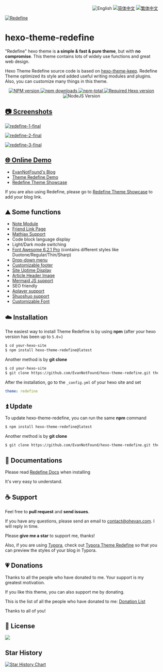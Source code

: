<div align="right">
  <img src="https://img.shields.io/badge/-English-A31F34?style=for-the-badge" alt="English" />
  <a title="zh-CN" href="README_zh-CN.md">  <img src="https://img.shields.io/badge/-%E7%AE%80%E4%BD%93%E4%B8%AD%E6%96%87-545759?style=for-the-badge" alt="简体中文"></a>
  <a title="zh-TW" href="README_zh-TW.md"><img src="https://img.shields.io/badge/-%E7%B9%81%E4%BD%93%E4%B8%AD%E6%96%87-545759?style=for-the-badge" alt="繁体中文"></a>
</div>

<a href="https://redefine.ohevan.com"><img align="center" src="https://user-images.githubusercontent.com/68590232/226141917-68124e8f-fde0-4edd-b86d-c62932ec369a.png"  alt="Redefine"></a>



# hexo-theme-redefine

"Redefine" hexo theme is **a simple & fast & pure theme**, but with **no compromise**. This theme contains lots of widely use functions and great web design.

Hexo Theme Redefine source code is based on [hexo-theme-keep](https://github.com/XPoet/hexo-theme-keep). Redefine Theme optimized its style and added useful writing modules and plugins. Also, you can customize many things in this theme.




<p align="center">
    <a href="https://www.npmjs.com/package/hexo-theme-redefine">
        <img src="https://img.shields.io/npm/v/hexo-theme-redefine?color=F38181&amp;label=version&amp;logo=npm&amp;logoColor=F38181&amp;style=for-the-badge" referrerpolicy="no-referrer" alt="NPM version" />
    </a>
    <a href="https://www.npmjs.com/package/hexo-theme-redefine">
        <img src="https://img.shields.io/npm/dw/hexo-theme-redefine?color=FCE38A&amp;logo=npm&amp;logoColor=FCE38A&amp;style=for-the-badge" referrerpolicy="no-referrer" alt="npm downloads" />
    </a>
    <a href="https://www.npmjs.com/package/hexo-theme-redefine">
        <img src="https://img.shields.io/npm/dt/hexo-theme-redefine?color=95E1D3&amp;label=total&amp;logo=npm&amp;logoColor=95E1D3&amp;style=for-the-badge" referrerpolicy="no-referrer" alt="npm-total" />
    </a>
    <a href="https://hexo.io"><img src="https://img.shields.io/badge/hexo-%3E=5.0.0-8caaee?style=for-the-badge&amp;logo=hexo&amp;logoColor=8caaee" referrerpolicy="no-referrer" alt="Required Hexo version" /></a>
    <img src="https://img.shields.io/badge/node-%3E=12.0-a6d189?style=for-the-badge&amp;logo=node.js&amp;logoColor=a6d189" referrerpolicy="no-referrer" alt="NodeJS Version" />
</p>


<p align="center">
  <a href>

## 📷 Screenshots

![redefine-1-final](https://user-images.githubusercontent.com/68590232/235559377-ac157edd-19eb-4596-9ef2-211eec0b6fe7.png)

![redefine-2-final](https://user-images.githubusercontent.com/68590232/235559385-c13132ca-29c5-4b01-bd1b-e37ca500c824.png)

![redefine-3-final](https://user-images.githubusercontent.com/68590232/235559394-ebf339f6-3297-485c-85cc-834eb3ea986e.png)


## 🌐 Online Demo

- [EvanNotFound's Blog](https://ohevan.com)
- [Theme Redefine Demo](https://redefine.ohevan.com)
- [Redefine Theme Showcase](https://redefine.ohevan.com/showcase)

If you are also using Redefine, please go to [Redefine Theme Showcase](https://redefine.ohevan.com/showcase) to add your blog link.

## ⛰️ Some functions

- [Note Module](https://redefine-docs.ohevan.com/modules/notes)
- [Friend Link Page](https://redefine-docs.ohevan.com/page_templates/friends)
- [Mathjax Support](https://redefine-docs.ohevan.com/plugins/mathjax)
- Code block language display
- Light/Dark mode switching
- [Font Awesome 6.2.1 Pro](https://redefine-docs.ohevan.com/basic/fontawesome) (contains different styles like Duotone/Regular/Thin/Sharp)
- [Drop-down menu](https://redefine-docs.ohevan.com/dhome/navbar#%E9%93%BE%E6%8E%A5%E5%88%97%E8%A1%A8)
- [Customizable footer](https://redefine-docs.ohevan.com/footer)
- [Site Uptime Display](https://redefine-docs.ohevan.com/footer#%E8%BF%90%E8%A1%8C%E6%97%B6%E9%97%B4)
- [Article Header Image](https://redefine-docs.ohevan.com/article_customize/banner)
- [Mermaid JS support](https://redefine-docs.ohevan.com/plugins/mermaid)
- SEO friendly
- [Aplayer support](https://redefine-docs.ohevan.com/plugins/aplayer)
- [Shuoshuo support](https://redefine-docs.ohevan.com/shuoshuo)
- [Customizable Font](https://redefine-docs.ohevan.com/basic/global#%E8%87%AA%E5%AE%9A%E4%B9%89%E5%AD%97%E4%BD%93)



## ☁️ Installation

The easiest way to install Theme Redefine is by using **npm** (after your hexo version has been up to `5.0`+)

```sh
$ cd your-hexo-site
$ npm install hexo-theme-redefine@latest
```

Another method is by **git clone**

```sh
$ cd your-hexo-site
$ git clone https://github.com/EvanNotFound/hexo-theme-redefine.git themes/redefine
```

After the installation, go to the `_config.yml` of your hexo site and set

```yaml
theme: redefine
```

## ⏫ Update

To update hexo-theme-redefine, you can run the same **npm** command

```sh
$ npm install hexo-theme-redefine@latest
```

Another method is by **git clone**

```sh
$ git clone https://github.com/EvanNotFound/hexo-theme-redefine.git themes/redefine
```



## 📄 Documentations

Please read [Redefine Docs](https://redefine-docs.ohevan.com/) when installing

It's very easy to understand.



## ☕ Support

Feel free to **pull request** and **send issues**.

If you have any questions, please send an email to [contact@ohevan.com](mailto:contact@ohevan.com). I will reply in time.

Please **give me a star** to support me, thanks!

Also, if you are using [Typora](https://typora.io/), check out [Typora Theme Redefine](https://github.com/EvanNotFound/typora-theme-redefine) so that you can preview the styles of your blog in Typora.

## 💗 Donations

Thanks to all the people who have donated to me. Your support is my greatest motivation.

If you like this theme, you can also support me by donating.

This is the list of all the people who have donated to me: [Donation List](https://github.com/EvanNotFound/hexo-theme-redefine/blob/dev/DONATION.md)

Thanks to all of you!

## 🪪 License
<p align="left">
  <a href="https://app.fossa.com/projects/git%2Bgithub.com%2FEvanNotFound%2Fhexo-theme-redefine?ref=badge_large">
  <img src="https://app.fossa.com/api/projects/git%2Bgithub.com%2FEvanNotFound%2Fhexo-theme-redefine.svg?type=large">
  </a>
</p>

## Star History

[![Star History Chart](https://api.star-history.com/svg?repos=EvanNotFound/hexo-theme-redefine&type=Date)](https://star-history.com/#EvanNotFound/hexo-theme-redefine&Date)

